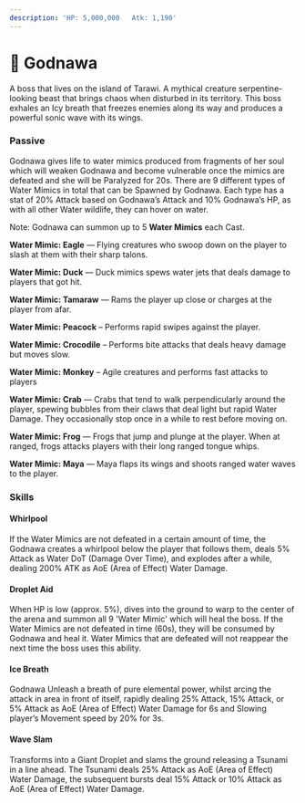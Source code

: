 ```yaml
---
description: 'HP: 5,000,000   Atk: 1,190'
---
```


# 🌊 Godnawa

A boss that lives on the island of Tarawi. A mythical creature serpentine-looking beast that brings chaos when disturbed in its territory. This boss exhales an Icy breath that freezes enemies along its way and produces a powerful sonic wave with its wings.

### Passive

Godnawa gives life to water mimics produced from fragments of her soul which will weaken Godnawa and become vulnerable once the mimics are defeated and she will be Paralyzed for 20s. There are 9 different types of Water Mimics in total that can be Spawned by Godnawa. Each type has a stat of 20% Attack based on Godnawa’s Attack and 10% Godnawa’s HP, as with all other Water wildlife, they can hover on water.

Note: Godnawa can summon up to 5 **Water Mimics** each Cast.

**Water Mimic: Eagle** — Flying creatures who swoop down on the player to slash at them with their sharp talons.

**Water Mimic: Duck** — Duck mimics spews water jets that deals damage to players that got hit.

**Water Mimic: Tamaraw** — Rams the player up close or charges at the player from afar.

**Water Mimic: Peacock** – Performs rapid swipes against the player.

**Water Mimic: Crocodile** – Performs bite attacks that deals heavy damage but moves slow.

**Water Mimic: Monkey** – Agile creatures and performs fast attacks to players

**Water Mimic: Crab** — Crabs that tend to walk perpendicularly around the player, spewing bubbles from their claws that deal light but rapid Water Damage. They occasionally stop once in a while to rest before moving on.

**Water Mimic: Frog** — Frogs that jump and plunge at the player. When at ranged, frogs attacks players with their long ranged tongue whips.

**Water Mimic: Maya** — Maya flaps its wings and shoots ranged water waves to the player.

### **Skills**

#### **Whirlpool**

If the Water Mimics are not defeated in a certain amount of time, the Godnawa creates a whirlpool below the player that follows them, deals 5% Attack as Water DoT (Damage Over Time), and explodes after a while, dealing 200% ATK as AoE (Area of Effect) Water Damage.

#### **Droplet Aid**

When HP is low (approx. 5%), dives into the ground to warp to the center of the arena and summon all 9 'Water Mimic' which will heal the boss. If the Water Mimics are not defeated in time (60s), they will be consumed by Godnawa and heal it. Water Mimics that are defeated will not reappear the next time the boss uses this ability.

#### **Ice Breath**

Godnawa Unleash a breath of pure elemental power, whilst arcing the attack in area in front of itself, rapidly dealing 25% Attack, 15% Attack, or 5% Attack as AoE (Area of Effect) Water Damage for 6s and Slowing player’s Movement speed by 20% for 3s.

#### **Wave Slam**

Transforms into a Giant Droplet and slams the ground releasing a Tsunami in a line ahead. The Tsunami deals 25% Attack as AoE (Area of Effect) Water Damage, the subsequent bursts deal 15% Attack or 10% Attack as AoE (Area of Effect) Water Damage.

